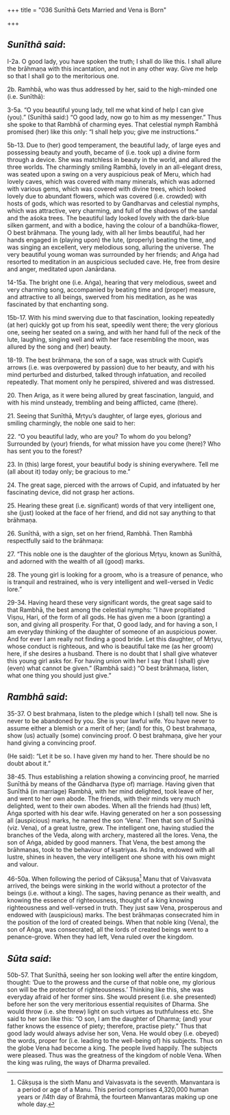 +++
title = "036  Sunīthā Gets Married and Vena is Born"

+++
 

## *Sunīthā said*:

I-2a. O good lady, you have spoken the truth; I shall do like this. I shall allure the brāhmaṇa with this incantation, and not in any other way. Give me help so that I shall go to the meritorious one.

2b. Ramhbā, who was thus addressed by her, said to the high-minded one (i.e. Sunīthā):

3-5a. “O you beautiful young lady, tell me what kind of help I can give (you).” (Sunīthā said:) “O good lady, now go to him as my messenger.” Thus she spoke to that Rambhā of charming eyes. That celestial nymph Rambhā promised (her) like this only: “I shall help you; give me instructions.”

5b-13. Due to (her) good temperament, the beautiful lady, of large eyes and possessing beauty and youth, became of (i.e. took up) a divine form through a device. She was matchless in beauty in the world, and allured the three worlds. The charmingly smiling Rambhā, lovely in an all-elegant dress, was seated upon a swing on a very auspicious peak of Meru, which had lovely caves, which was covered with many minerals, which was adorned with various gems, which was covered with divine trees, which looked lovely due to abundant flowers, which was covered (i.e. crowded) with hosts of gods, which was resorted to by Gandharvas and celestial nymphs, which was attractive, very charming, and full of the shadows of the sandal and the aśoka trees. The beautiful lady looked lovely with the dark-blue silken garment, and with a bodice, having the colour of a bandhūka-flower, O best brāhmaṇa. The young lady, with all her limbs beautiful, had her hands engaged in (playing upon) the lute, (properly) beating the time, aṇḍ was singing an excellent, very melodious song, alluring the universe. The very beautiful young woman was surrounded by her friends; and Aṅga had resorted to meditation in an auspicious secluded cave. He, free from desire and anger, meditated upon Janārdana.

14-15a. The bright one (i.e. Aṅga), hearing that very melodious, sweet and very charming song, accompanied by beating time and (proper) measure, and attractive to all beings, swerved from his meditation, as he was fascinated by that enchanting song.

15b-17. With his mind swerving due to that fascination, looking repeatedly (at her) quickly got up from his seat, speedily went there; the very glorious one, seeing her seated on a swing, and with her hand full of the neck of the lute, laughing, singing well and with her face resembling the moon, was allured by the song and (her) beauty.

18-19. The best brāhmaṇa, the son of a sage, was struck with Cupid’s arrows (i.e. was overpowered by passion) due to her beauty, and with his mind perturbed and disturbed, talked through infatuation, and recoiled repeatedly. That moment only he perspired, shivered and was distressed.

20\. Then Ariga, as it were being allured by great fascination, languid, and with his mind unsteady, trembling and being afflicted, came (there).

21\. Seeing that Sunīthā, Mṛtyu’s daughter, of large eyes, glorious and smiling charmingly, the noble one said to her:

22\. “O you beautiful lady, who are you? To whom do you belong? Surrounded by (your) friends, for what mission have you come (here)? Who has sent you to the forest?

23\. In (this) large forest, your beautiful body is shining everywhere. Tell me (all about it) today only; be gracious to me.”

24\. The great sage, pierced with the arrows of Cupid, and infatuated by her fascinating device, did not grasp her actions.

25\. Hearing these great (i.e. significant) words of that very intelligent one, she (just) looked at the face of her friend, and did not say anything to that brāhmaṇa.

26\. Sunīthā, with a sign, set on her friend, Rambhā. Then Rambhā respectfully said to the brāhmaṇa:

27\. “This noble one is the daughter of the glorious Mṛtyu, known as Sunīthā, and adorned with the wealth of all (good) marks.

28\. The young girl is looking for a groom, who is a treasure of penance, who is tranquil and restrained, who is very intelligent and well-versed in Vedic lore.”

29-34. Having heard these very significant words, the great sage said to that Rambhā, the best among the celestial nymphs: “I have propitiated Viṣṇu, Hari, of the form of all gods. He has given me a boon (granting) a son, and giving all prosperity. For that, O good lady, and for having a son, I am everyday thinking of the daughter of someone of an auspicious power. And for ever I am really not finding a good bride. Let this daughter, of Mṛtyu, whose conduct is righteous, and who is beautiful take me (as her groom) here, if she desires a husband. There is no doubt that I shall give whatever this young girl asks for. For having union with her I say that I (shall) give (even) what cannot be given.” (Rambhā said:) “O best brāhmaṇa, listen, what one thing you should just give.”

## *Rambhā said*:

35-37. O best brahmaṇa, listen to the pledge which I (shall) tell now. She is never to be abandoned by you. She is your lawful wife. You have never to assume either a blemish or a merit of her; (and) for this, O best brahmaṇa, show (us) actually (some) convincing proof. O best brahmaṇa, give her your hand giving a convincing proof.

(He said): “Let it be so. I have given my hand to her. There should be no doubt about it.”

38-45. Thus establishing a relation showing a convincing proof, he married Sunīthā by means of the Gāndharva (type of) marriage. Having given that Sunīthā (in marriage) Rambhā, with her mind delighted, took leave of her, and went to her own abode. The friends, with their minds very much delighted, went to their own abodes. When all the friends had (thus) left, Aṅga sported with his dear wife. Having generated on her a son possessing all (auspicious) marks, he named the son ‘Vena’. Then that son of Sunīthā (viz. Vena), of a great lustre, grew. The intelligent one, having studied the branches of the Veda, along with archery, mastered all the lores. Vena, the son of Aṅga, abided by good manners. That Vena, the best among the brāhmaṇas, took to the behaviour of kṣatriyas. As Indra, endowed with all lustre, shines in heaven, the very intelligent one shone with his own might and valour.

46-50a. When following the period of Cākṣuṣa[^1] Manu that of Vaivasvata arrived, the beings were sinking in the world without a protector of the beings (i.e. without a king). The sages, having penance as their wealth, and knowing the essence of righteousness, thought of a king knowing righteousness and well-versed in truth. They just saw Vena, prosperous and endowed with (auspicious) marks. The best brāhmaṇas consecrated him in the position of the lord of created beings. When that noble king (Vena), the son of Aṅga, was consecrated, all the lords of created beings went to a penance-grove. When they had left, Vena ruled over the kingdom.

[^1]:  Cākṣuṣa is the sixth Manu and Vaivasvata is the seventh. Manvantara is a period or age of a Manu. This period comprises 4,320,000 human years or /l4th day of Brahmā, the fourteen Manvantaras making up one whole day.

## *Sūta said*:

50b-57. That Sunīthā, seeing her son looking well after the entire kingdom, thought: ‘Due to the prowess and the curse of that noble one, my glorious son will be the protector of righteousness.’ Thinking like this, she was everyday afraid of her former sins. She would present (i.e. she presented) before her son the very meritorious essential requisites of Dharma. She would throw (i.e. she threw) light on such virtues as truthfulness etc. She said to her son like this: “O son, I am the daughter of Dharma; (and) your father knows the essence of piety; therefore, practise piety.” Thus that good lady would always advise her son, Vena. He would obey (i.e. obeyed) the words, proper for (i.e. leading to the well-being of) his subjects. Thus on the globe Vena had become a king. The people lived happily. The subjects were pleased. Thus was the greatness of the kingdom of noble Vena. When the king was ruling, the ways of Dharma prevailed.



